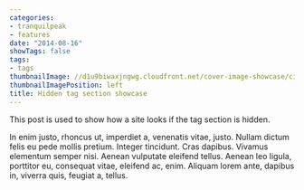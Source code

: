 ```yaml
---
categories:
- tranquilpeak
- features
date: "2014-08-16"
showTags: false
tags:
- tags
thumbnailImage: //d1u9biwaxjngwg.cloudfront.net/cover-image-showcase/city-750.jpg
thumbnailImagePosition: left
title: Hidden tag section showcase
---
```


This post is used to show how a site looks if the tag section is hidden.
<!--more-->

In enim justo, rhoncus ut, imperdiet a, venenatis vitae, justo. Nullam dictum felis eu pede mollis pretium. Integer tincidunt. Cras dapibus. Vivamus elementum semper nisi. Aenean vulputate eleifend tellus. Aenean leo ligula, porttitor eu, consequat vitae, eleifend ac, enim. Aliquam lorem ante, dapibus in, viverra quis, feugiat a, tellus.
